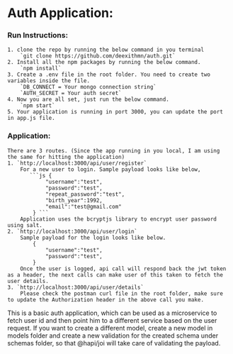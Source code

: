 # Auth Application:

### Run Instructions:
    1. clone the repo by running the below command in you terminal
        `git clone https://github.com/deexithmn/auth.git`
    2. Install all the npm packages by running the below command.
        `npm install`
    3. Create a .env file in the root folder. You need to create two variables inside the file.
        `DB_CONNECT = Your mongo connection string`
        `AUTH_SECRET = Your auth secret`
    4. Now you are all set, just run the below command.
        `npm start`
    5. Your application is running in port 3000, you can update the port in app.js file.

### Application:
    There are 3 routes. (Since the app running in you local, I am using the same for hitting the application)
    1. `http://localhost:3000/api/user/register`
        For a new user to login. Sample payload looks like below,
           ```js {
                "username":"test",
                "password":"test",
                "repeat_password":"test",
                "birth_year":1992,
                "email":"test@gmail.com"
            } ```
        Application uses the bcryptjs library to encrypt user password using salt.
    2. `http://localhost:3000/api/user/login`
        Sample payload for the login looks like below.
            {
                "username":"test",
                "password":"test",
            }
        Once the user is logged, api call will respond back the jwt token as a header, the next calls can make user of this taken to fetch the user details.
    3. `http://localhost:3000/api/user/details`
        Please check the postman curl file in the root folder, make sure to update the Authorization header in the above call you make.

This is a basic auth application, which can be used as a microservice to fetch user id and then point him to a different service based on the user request.
If you want to create a different model, create a new model in models folder and create a new validation for the created schema under schemas folder, so that @hapi/joi will take care of validating the payload.
